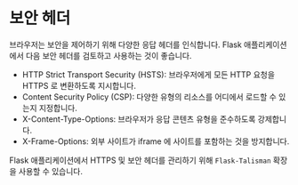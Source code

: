 # 보안 헤더

브라우저는 보안을 제어하기 위해 다양한 응답 헤더를 인식합니다. Flask 애플리케이션에서 다음 보안 헤더를 검토하고 사용하는 것이 좋습니다.

- HTTP Strict Transport Security (HSTS): 브라우저에게 모든 HTTP 요청을 HTTPS 로 변환하도록 지시합니다.
- Content Security Policy (CSP): 다양한 유형의 리소스를 어디에서 로드할 수 있는지 지정합니다.
- X-Content-Type-Options: 브라우저가 응답 콘텐츠 유형을 준수하도록 강제합니다.
- X-Frame-Options: 외부 사이트가 iframe 에 사이트를 포함하는 것을 방지합니다.

Flask 애플리케이션에서 HTTPS 및 보안 헤더를 관리하기 위해 `Flask-Talisman` 확장을 사용할 수 있습니다.
